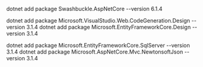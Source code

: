dotnet add package Swashbuckle.AspNetCore --version 6.1.4

dotnet add package Microsoft.VisualStudio.Web.CodeGeneration.Design --version 3.1.4
dotnet add package Microsoft.EntityFrameworkCore.Design --version 3.1.4

dotnet add package Microsoft.EntityFrameworkCore.SqlServer --version 3.1.4
dotnet add package Microsoft.AspNetCore.Mvc.NewtonsoftJson --version 3.1.4
